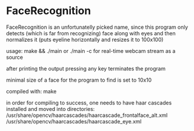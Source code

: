 # FaceRecognition

FaceRecognition is an unfortunatelly picked name, since this program only detects 
(which is far from recognizing) face along with eyes and then normalizes it 
(puts eyeline horizontally and resizes it to 100x100)

usage: make && ./main <filepath>
or ./main -c for real-time webcam stream as a source

after printing the output pressing any key terminates the program

minimal size of a face for the program to find is set to 10x10

compiled with: make

in order for compiling to success, one needs to have haar cascades installed and 
moved into directories:
/usr/share/opencv/haarcascades/haarcascade_frontalface_alt.xml
/usr/share/opencv/haarcascades/haarcascade_eye.xml